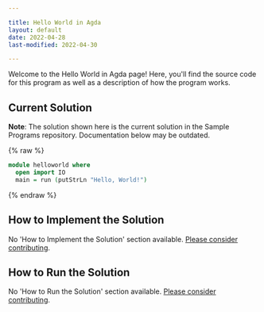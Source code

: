 ```yaml
---

title: Hello World in Agda
layout: default
date: 2022-04-28
last-modified: 2022-04-30

---
```


Welcome to the Hello World in Agda page! Here, you'll find the source code for this program as well as a description of how the program works.

## Current Solution

**Note**: The solution shown here is the current solution in the Sample Programs repository. Documentation below may be outdated.

{% raw %}

```agda
module helloworld where
  open import IO
  main = run (putStrLn "Hello, World!")
```

{% endraw %}

## How to Implement the Solution

No 'How to Implement the Solution' section available. [Please consider contributing](https://github.com/TheRenegadeCoder/sample-programs-website).

## How to Run the Solution

No 'How to Run the Solution' section available. [Please consider contributing](https://github.com/TheRenegadeCoder/sample-programs-website).